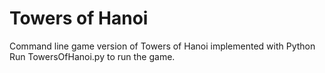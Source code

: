 # Towers of Hanoi
Command line game version of Towers of Hanoi implemented with Python
Run TowersOfHanoi.py to run the game.
